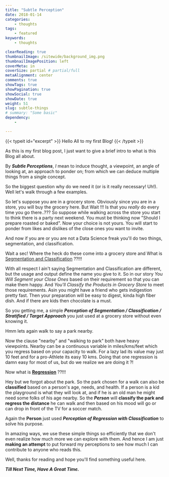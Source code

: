 ```yaml
---
title: "Subtle Perception"
date: 2018-01-14
categories:
    - thoughts
tags:
    - featured
keywords:
    - thoughts

clearReading: true
thumbnailImage: /sitewide/background_img.png 
thumbnailImagePosition: left
coverMeta: in 
coverSize: partial # partial/full
metaAlignment: center 
comments: true
showTags: true
showPagination: true
showSocial: true
showDate: true
weight: 51
slug: subtle-things
# summary: "Some basic"
dependency:
    - 

---
```


{{< typeit id="excerpt" >}}
Hello All to my first Blog!
{{< /typeit >}}

<!--more-->
As this is my first blog post, I just want to give a brief intro to what is this Blog all about.

By ***Subtle Perceptions***, *I* mean to induce thought, a viewpoint, an angle of looking at, an approach to ponder on;
from which we can deduce multiple things from a single concept.
 
So the biggest question why do we need it (or is it really necessary! Uh!). Well let's walk through a few examples.
 
So let's suppose you are in a grocery store. Obviously since you are in a store, you will buy the grocery here. But Wait !!! Is that you _really_ do every time you go there..??? So suppose while walking across the store you start to think there is a party next weekend. You must be thinking now "Should I prepare roasted or baked". Now your choice is not yours. You will start to ponder from likes and dislikes of the close ones you want to invite. 
 
 And now if you are or you are not a Data Science freak you'll do two things, segmentation, and classification. 
 
 Wait a sec! Where the heck do these come into a grocery store and What is [Segmentation and Classification](https://en.wikipedia.org/wiki/Classification) ??!!!
 
With all respect I ain't saying Segmentation and Classification are different, but the usage and output define the name you give to it. So in our story *You Will Segment your Close Ones* based on their requirement so that you can make them happy. And *You'll Classify the Products in Grocery Store* to meet those requirements. Asin you might have a friend who gets indigestion pretty fast. Then your preparation will be easy to digest, kinda high fiber dish. And if there are kids then chocolate is a must. 
 
 So you getting me, a simple ***Perception of Segmentation / Classification / Stratified / Target Approach*** you just used 
 at a grocery store without even knowing it.
 
 Hmm lets again walk to say a park nearby.
 
 Now the clause "nearby" and "walking to park" both have heavy viewpoints. Nearby can be a continuous variable in miles/kms/feet which you regress based on your capacity to walk. For a lazy lad its value may just 10 feet and for a pro-Athlete its easy 10 kms. Doing that one regression is damn easy for most of us, but do we realize we are doing it ?!
 
 Now what is [**Regression**](https://en.wikipedia.org/wiki/Regression_analysis) ??!!!
 
 Hey but we forgot about the park. So the park chosen for a walk can also be **classified** based on a person's age, needs, and health. If a person is a kid the playground is what they will look at, and if he is an old man he might need some folks of his age nearby. So the ***Person*** will **classify the park and regress the distance** he can walk and then based on his mood will go or can drop in front of the TV for a soccer match.
 
 Again the **Person** just used ***Perception of Regression with Classification*** to solve his purpose.
 
In amazing ways, we use these simple things so efficiently that we don't even realize how much more we can explore with them. And hence I am just **making an attempt** to put forward my perceptions to see how much I can contribute to anyone who reads this.

Well, thanks for reading and hope you'll find something useful here.

***Till Next Time, Have A Great Time.***

